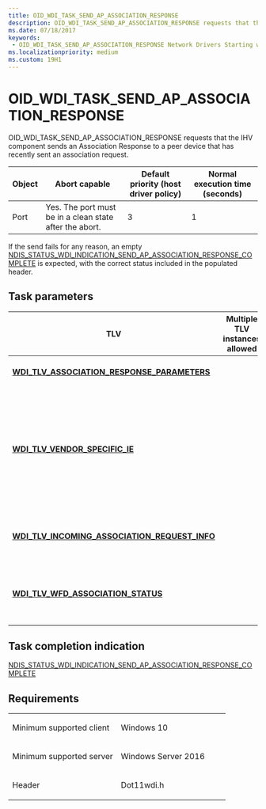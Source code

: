 ```yaml
---
title: OID_WDI_TASK_SEND_AP_ASSOCIATION_RESPONSE
description: OID_WDI_TASK_SEND_AP_ASSOCIATION_RESPONSE requests that the IHV component sends an Association Response to a peer device that has recently sent an association request.
ms.date: 07/18/2017
keywords:
 - OID_WDI_TASK_SEND_AP_ASSOCIATION_RESPONSE Network Drivers Starting with Windows Vista
ms.localizationpriority: medium
ms.custom: 19H1
---
```


# OID\_WDI\_TASK\_SEND\_AP\_ASSOCIATION\_RESPONSE


OID\_WDI\_TASK\_SEND\_AP\_ASSOCIATION\_RESPONSE requests that the IHV component sends an Association Response to a peer device that has recently sent an association request.

| Object | Abort capable                                           | Default priority (host driver policy) | Normal execution time (seconds) |
|--------|---------------------------------------------------------|---------------------------------------|---------------------------------|
| Port   | Yes. The port must be in a clean state after the abort. | 3                                     | 1                               |

 

If the send fails for any reason, an empty [NDIS\_STATUS\_WDI\_INDICATION\_SEND\_AP\_ASSOCIATION\_RESPONSE\_COMPLETE](ndis-status-wdi-indication-send-ap-association-response-complete.md) is expected, with the correct status included in the populated header.

## Task parameters


| TLV                                                                                                      | Multiple TLV instances allowed | Optional | Description                                                                                                      |
|----------------------------------------------------------------------------------------------------------|--------------------------------|----------|------------------------------------------------------------------------------------------------------------------|
| [**WDI\_TLV\_ASSOCIATION\_RESPONSE\_PARAMETERS**](./wdi-tlv-association-response-parameters.md)      |                                |          | Association response parameters.                                                                                 |
| [**WDI\_TLV\_VENDOR\_SPECIFIC\_IE**](./wdi-tlv-vendor-specific-ie.md)                                |                                | X        | Additional IEs that the port must append to Association Response IE set before sending response to peer adapter. |
| [**WDI\_TLV\_INCOMING\_ASSOCIATION\_REQUEST\_INFO**](./wdi-tlv-incoming-association-request-info.md) |                                |          | Information about the incoming association request.                                                              |
| [**WDI\_TLV\_WFD\_ASSOCIATION\_STATUS**](./wdi-tlv-wfd-association-status.md)                        |                                | X        | The Status value to set when the association request is denied.                                                  |

 

## Task completion indication


[NDIS\_STATUS\_WDI\_INDICATION\_SEND\_AP\_ASSOCIATION\_RESPONSE\_COMPLETE](ndis-status-wdi-indication-send-ap-association-response-complete.md)

Requirements
------------

<table>
<colgroup>
<col width="50%" />
<col width="50%" />
</colgroup>
<tbody>
<tr class="odd">
<td><p>Minimum supported client</p></td>
<td><p>Windows 10</p></td>
</tr>
<tr class="even">
<td><p>Minimum supported server</p></td>
<td><p>Windows Server 2016</p></td>
</tr>
<tr class="odd">
<td><p>Header</p></td>
<td>Dot11wdi.h</td>
</tr>
</tbody>
</table>

 

